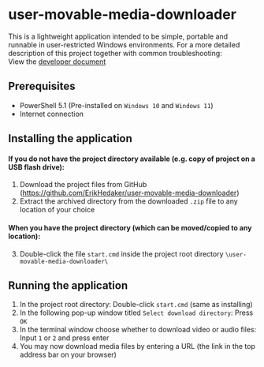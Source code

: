 # user-movable-media-downloader

This is a lightweight application intended to be simple, portable and runnable in user-restricted Windows environments.
For a more detailed description of this project together with common troubleshooting:\
View the [developer document](./docs/DEV.md)

## Prerequisites

- PowerShell 5.1 (Pre-installed on ``Windows 10`` and ``Windows 11``)
- Internet connection

## Installing the application

#### If you do not have the project directory available (e.g. copy of project on a USB flash drive):

1. Download the project files from GitHub (https://github.com/ErikHedaker/user-movable-media-downloader)
2. Extract the archived directory from the downloaded ``.zip`` file to any location of your choice

#### When you have the project directory (which can be moved/copied to any location):

3. Double-click the file ``start.cmd`` inside the project root directory ``\user-movable-media-downloader\``

## Running the application

1. In the project root directory: Double-click ``start.cmd`` (same as installing)
2. In the following pop-up window titled ``Select download directory``: Press ``OK``
3. In the terminal window choose whether to download video or audio files: Input ``1`` or ``2`` and press enter
4. You may now download media files by entering a URL (the link in the top address bar on your browser)